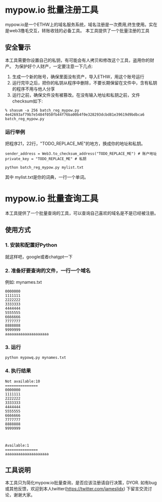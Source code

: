# mypow.io 批量注册工具

mypow.io是一个ETHW上的域名服务系统，域名注册是一次费用,终生使用。实在是web3撸毛交互，转账收钱的必备工具。
本工具提供了一个批量注册的工具

## 安全警示
本工具需要你设置自己的私钥，有可能会有人拷贝和修改这个工具，盗用你的财产。 为保护好个人财产，一定要注意一下几点:

1. 生成一个新的账号，确保里面没有资产，导入ETHW，用这个账号运行
2. 运行完毕之后，把你的私钥从程序中删除，不要长期保留在文件中，含有私钥的程序不用与他人分享
3. 运行之前，确保文件没有被篡改。在没有输入地址和私钥之前，文件checksum如下:

```
% shasum -a 256 batch_reg_mypow.py
4e42693af79b7e5484f050fb44f76ba00b4f0e328293dcbd81e39619d9bdbca6  batch_reg_mypow.py
```

### 运行举例

把程序21，22行，"TODO_REPLACE_ME"的地方，换成你的地址和私钥。

```
sender_address = Web3.to_checksum_address("TODO_REPLACE_ME") # 账户地址
private_key = "TODO_REPLACE_ME" # 私钥
```

```
python batch_reg_mypow.py mylist.txt
```

其中 mylist.txt是你的词典，一行一个单词。



# mypow.io 批量查询工具


本工具提供了一个批量查询的工具，可以查询自己喜欢的域名是不是已经被注册。

## 使用方式

### 1. 安装和配置好Python
就这样吧，google或者chatgpt一下


### 2. 准备好要查询的文件，一行一个域名

例如: mynames.txt

```
0000000
1111111
2222222
3333333
4444444
5555555
6666666
7777777
8888888
9999999
aaaaaaaaaaaaaaaaaaaa
```

### 3. 运行

```
python mypowq.py mynames.txt
```

### 4. 执行结果

```
Not available:10
===============
0000000
1111111
2222222
3333333
4444444
5555555
6666666
7777777
8888888
9999999



Available:1
===============
aaaaaaaaaaaaaaaaaaaa
```

## 工具说明

本工具只为简化mypow.io批量查询，是否应该注册请自行决策，DYOR.
如有bug或其他反馈，欢迎到本人twitter(https://twitter.com/jameslidx) 下留言交流讨论，谢谢大家。

